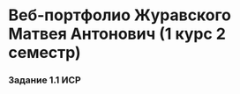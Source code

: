<!--Автор:Журавский Матвей Антонович-->
<h1 style='background: linear-gradient(45, red, blue)'>Веб-портфолио Журавского Матвея Антонович (1 курс 2 семестр)</h1>

<h3>Задание 1.1 ИСР</h3>
